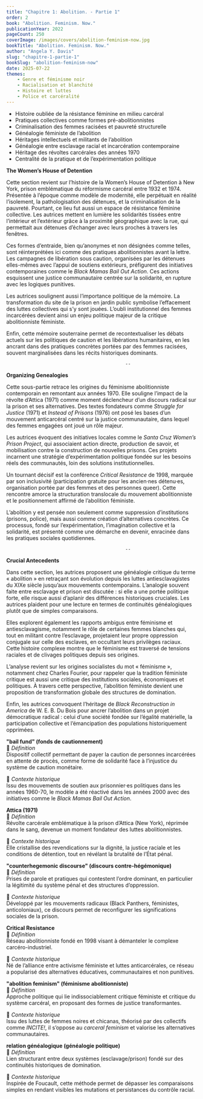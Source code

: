 ```yaml
---
title: "Chapitre 1: Abolition. - Partie 1"
order: 2
book: "Abolition. Feminism. Now."
publicationYear: 2022
pageCount: 250
coverImage: /images/covers/abolition-feminism-now.jpg
bookTitle: "Abolition. Feminism. Now."
author: "Angela Y. Davis"
slug: "chapitre-1-partie-1"
bookSlug: "abolition-feminism-now"
date: 2025-07-22
themes: 
    - Genre et féminisme noir
    - Racialisation et blanchité
    - Histoire et luttes
    - Police et carcéralité
---
```


<!--themes:start-->
- Histoire oubliée de la résistance féminine en milieu carcéral
- Pratiques collectives comme formes pré-abolitionnistes
- Criminalisation des femmes racisées et pauvreté structurelle
- Généalogie féministe de l’abolition
- Héritages intellectuels et militants de l’abolition
- Généalogie entre esclavage racial et incarcération contemporaine
- Héritage des révoltes carcérales des années 1970
- Centralité de la pratique et de l’expérimentation politique
<!--themes:end-->

<!--summary:start-->
**The Women’s House of Detention**

Cette section revient sur l’histoire de la Women’s House of Detention à New York, prison emblématique du réformisme carcéral entre 1932 et 1974. Présentée à l’époque comme modèle de modernité, elle perpétuait en réalité l’isolement, la pathologisation des détenues, et la criminalisation de la pauvreté. Pourtant, ce lieu fut aussi un espace de résistance féminine collective. Les autrices mettent en lumière les solidarités tissées entre l’intérieur et l’extérieur grâce à la proximité géographique avec la rue, qui permettait aux détenues d’échanger avec leurs proches à travers les fenêtres.

Ces formes d’entraide, bien qu’anonymes et non désignées comme telles, sont réinterprétées ici comme des pratiques abolitionnistes avant la lettre. Les campagnes de libération sous caution, organisées par les détenues elles-mêmes avec l’appui de soutiens extérieurs, préfigurent des initiatives contemporaines comme le *Black Mamas Bail Out Action*. Ces actions esquissent une justice communautaire centrée sur la solidarité, en rupture avec les logiques punitives.

Les autrices soulignent aussi l’importance politique de la mémoire. La transformation du site de la prison en jardin public symbolise l’effacement des luttes collectives qui s’y sont jouées. L’oubli institutionnel des femmes incarcérées devient ainsi un enjeu politique majeur de la critique abolitionniste féministe.

Enfin, cette mémoire souterraine permet de recontextualiser les débats actuels sur les politiques de caution et les libérations humanitaires, en les ancrant dans des pratiques concrètes portées par des femmes racisées, souvent marginalisées dans les récits historiques dominants.

                                                --

**Organizing Genealogies**

Cette sous-partie retrace les origines du féminisme abolitionniste contemporain en remontant aux années 1970. Elle souligne l’impact de la révolte d’Attica (1971) comme moment déclencheur d’un discours radical sur la prison et ses alternatives. Des textes fondateurs comme *Struggle for Justice* (1971) et *Instead of Prisons* (1976) ont posé les bases d’un mouvement anticarcéral centré sur la justice communautaire, dans lequel des femmes engagées ont joué un rôle majeur.

Les autrices évoquent des initiatives locales comme le *Santa Cruz Women’s Prison Project*, qui associaient action directe, production de savoir, et mobilisation contre la construction de nouvelles prisons. Ces projets incarnent une stratégie d’expérimentation politique fondée sur les besoins réels des communautés, loin des solutions institutionnelles.

Un tournant décisif est la conférence *Critical Resistance* de 1998, marquée par son inclusivité (participation gratuite pour les ancien·nes détenu·es, organisation portée par des femmes et des personnes queer). Cette rencontre amorce la structuration translocale du mouvement abolitionniste et le positionnement affirmé de l’abolition féministe.

L’abolition y est pensée non seulement comme suppression d’institutions (prisons, police), mais aussi comme création d’alternatives concrètes. Ce processus, fondé sur l’expérimentation, l’imagination collective et la solidarité, est présenté comme une démarche en devenir, enracinée dans les pratiques sociales quotidiennes.

                                                --

**Crucial Antecedents**

Dans cette section, les autrices proposent une généalogie critique du terme « abolition » en retraçant son évolution depuis les luttes antiesclavagistes du XIXe siècle jusqu’aux mouvements contemporains. L’analogie souvent faite entre esclavage et prison est discutée : si elle a une portée politique forte, elle risque aussi d’aplanir des différences historiques cruciales. Les autrices plaident pour une lecture en termes de continuités généalogiques plutôt que de simples comparaisons.

Elles explorent également les rapports ambigus entre féminisme et antiesclavagisme, notamment le rôle de certaines femmes blanches qui, tout en militant contre l’esclavage, projetaient leur propre oppression conjugale sur celle des esclaves, en occultant leurs privilèges raciaux. Cette histoire complexe montre que le féminisme est traversé de tensions raciales et de clivages politiques depuis ses origines.

L’analyse revient sur les origines socialistes du mot « féminisme », notamment chez Charles Fourier, pour rappeler que la tradition féministe critique est aussi une critique des institutions sociales, économiques et politiques. À travers cette perspective, l’abolition féministe devient une proposition de transformation globale des structures de domination.

Enfin, les autrices convoquent l’héritage de *Black Reconstruction in America* de W. E. B. Du Bois pour ancrer l’abolition dans un projet démocratique radical : celui d’une société fondée sur l’égalité matérielle, la participation collective et l’émancipation des populations historiquement opprimées.

<!--summary:end-->

<!--concepts:start-->

**"bail fund" (fonds de cautionnement)**  
🔹 *Définition*  
Dispositif collectif permettant de payer la caution de personnes incarcérées en attente de procès, comme forme de solidarité face à l’injustice du système de caution monétaire.

🔹 *Contexte historique*  
Issu des mouvements de soutien aux prisonnier·es politiques dans les années 1960-70, le modèle a été réactivé dans les années 2000 avec des initiatives comme le *Black Mamas Bail Out Action*.

**Attica (1971)**  
🔹 *Définition*  
Révolte carcérale emblématique à la prison d’Attica (New York), réprimée dans le sang, devenue un moment fondateur des luttes abolitionnistes.

🔹 *Contexte historique*  
Elle cristallise des revendications sur la dignité, la justice raciale et les conditions de détention, tout en révélant la brutalité de l’État pénal.

**"counterhegemonic discourse" (discours contre-hégémonique)**  
🔹 *Définition*  
Prises de parole et pratiques qui contestent l’ordre dominant, en particulier la légitimité du système pénal et des structures d’oppression.

🔹 *Contexte historique*  
Développé par les mouvements radicaux (Black Panthers, féministes, anticoloniaux), ce discours permet de reconfigurer les significations sociales de la prison.

**Critical Resistance**  
🔹 *Définition*  
Réseau abolitionniste fondé en 1998 visant à démanteler le complexe carcéro-industriel.

🔹 *Contexte historique*  
Né de l’alliance entre activisme féministe et luttes anticarcérales, ce réseau a popularisé des alternatives éducatives, communautaires et non punitives.

**"abolition feminism" (féminisme abolitionniste)**  
🔹 *Définition*  
Approche politique qui lie indissociablement critique féministe et critique du système carcéral, en proposant des formes de justice transformantes.

🔹 *Contexte historique*  
Issu des luttes de femmes noires et chicanas, théorisé par des collectifs comme *INCITE!*, il s’oppose au *carceral feminism* et valorise les alternatives communautaires.

**relation généalogique (généalogie politique)**  
🔹 *Définition*  
Lien structurant entre deux systèmes (esclavage/prison) fondé sur des continuités historiques de domination.

🔹 *Contexte historique*  
Inspirée de Foucault, cette méthode permet de dépasser les comparaisons simples en rendant visibles les mutations et persistances du contrôle racial.

<!--concepts:end-->
